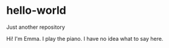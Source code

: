 # hello-world
Just another repository

Hi! I'm Emma. I play the piano. I have no idea what to say here.
